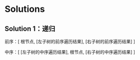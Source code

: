 # Solutions

## Solution 1：递归

前序：[ 根节点, [左子树的前序遍历结果], [右子树的前序遍历结果] ]

中序：[ [左子树的中序遍历结果], 根节点, [右子树的中序遍历结果] ]


